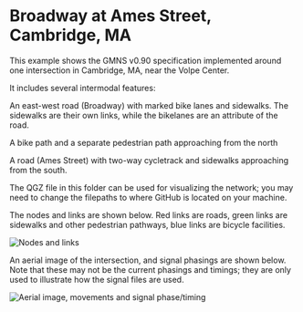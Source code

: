 # Broadway at Ames Street, Cambridge, MA

This example shows the GMNS v0.90 specification implemented around one intersection in Cambridge, MA, near the Volpe Center.

It includes several intermodal features:

An east-west road (Broadway) with marked bike lanes and sidewalks. The sidewalks are their own links, while the bikelanes are an attribute of the road.

A bike path and a separate pedestrian path approaching from the north

A road (Ames Street) with two-way cycletrack and sidewalks approaching from the south.

The QGZ file in this folder can be used for visualizing the network; you may need to change the filepaths to where GitHub is located on your machine.

The nodes and links are shown below. Red links are roads, green links are sidewalks and other pedestrian pathways, blue links are bicycle facilities. 

![Nodes and links](https://github.com/zephyr-data-specs/GMNS/blob/updates/Images/Node11Network.png)

An aerial image of the intersection, and signal phasings are shown below. Note that these may not be the current phasings and timings; they are only used to illustrate how the signal files are used.

![Aerial image, movements and signal phase/timing](https://github.com/zephyr-data-specs/GMNS/blob/updates/Images/node11.png)
